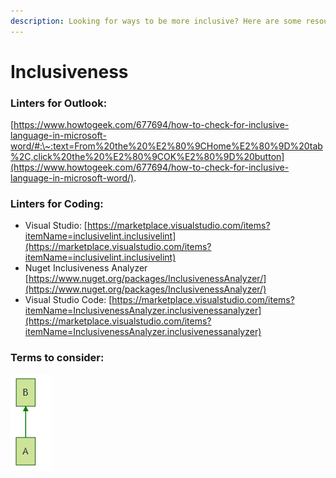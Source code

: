 ```yaml
---
description: Looking for ways to be more inclusive? Here are some resources to level up!
---
```


# Inclusiveness

### Linters for Outlook:

&#x20;[https://www.howtogeek.com/677694/how-to-check-for-inclusive-language-in-microsoft-word/#:\~:text=From%20the%20%E2%80%9CHome%E2%80%9D%20tab%2C,click%20the%20%E2%80%9COK%E2%80%9D%20button](https://www.howtogeek.com/677694/how-to-check-for-inclusive-language-in-microsoft-word/).

### Linters for Coding:

* Visual Studio: [https://marketplace.visualstudio.com/items?itemName=inclusivelint.inclusivelint](https://marketplace.visualstudio.com/items?itemName=inclusivelint.inclusivelint)
* Nuget Inclusiveness Analyzer [https://www.nuget.org/packages/InclusivenessAnalyzer/](https://www.nuget.org/packages/InclusivenessAnalyzer/)
* Visual Studio Code:  [https://marketplace.visualstudio.com/items?itemName=InclusivenessAnalyzer.inclusivenessanalyzer](https://marketplace.visualstudio.com/items?itemName=InclusivenessAnalyzer.inclusivenessanalyzer)

### Terms to consider: 

![](<../../.gitbook/assets/image (1).png>)
